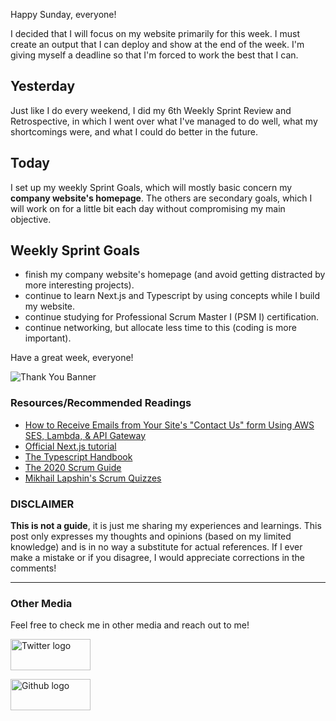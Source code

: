 Happy Sunday, everyone!

I decided that I will focus on my website primarily for this week. I must create an output that I can deploy and show at the end of the week. I'm giving myself a deadline so that I'm forced to work the best that I can.

## Yesterday

Just like I do every weekend, I did my 6th Weekly Sprint Review and Retrospective, in which I went over what I've managed to do well, what my shortcomings were, and what I could do better in the future.

## Today

I set up my weekly Sprint Goals, which will mostly basic concern my **company website's homepage**. The others are secondary goals, which I will work on for a little bit each day without compromising my main objective.

## Weekly Sprint Goals

- finish my company website's homepage (and avoid getting distracted by more interesting projects).
- continue to learn Next.js and Typescript by using concepts while I build my website.
- continue studying for Professional Scrum Master I (PSM I) certification.
- continue networking, but allocate less time to this (coding is more important).

Have a great week, everyone!

![Thank You Banner](https://dev-to-uploads.s3.amazonaws.com/uploads/articles/x9ayfxxxaz2g2hfcqbsk.png)

### Resources/Recommended Readings

- [How to Receive Emails from Your Site's "Contact Us" form Using AWS SES, Lambda, & API Gateway](https://www.freecodecamp.org/news/how-to-receive-emails-via-your-sites-contact-us-form-with-aws-ses-lambda-api-gateway/)
- [Official Next.js tutorial](https://nextjs.org/learn/basics/create-nextjs-app?utm_source=next-site&utm_medium=nav-cta&utm_campaign=next-website)
- [The Typescript Handbook](https://www.typescriptlang.org/docs/handbook/intro.html)
- [The 2020 Scrum Guide](https://scrumguides.org/scrum-guide.html)
- [Mikhail Lapshin's Scrum Quizzes](https://mlapshin.com/index.php/scrum-quizzes/)

### DISCLAIMER

**This is not a guide**, it is just me sharing my experiences and learnings. This post only expresses my thoughts and opinions (based on my limited knowledge) and is in no way a substitute for actual references. If I ever make a mistake or if you disagree, I would appreciate corrections in the comments!

<hr />

### Other Media

Feel free to check me in other media and reach out to me!

<span><a target="_blank" href="https://twitter.com/RamminaR"><img src="https://res.cloudinary.com/rammina/image/upload/v1636792959/twitter-logo_laoyfu_pdbagm.png" alt="Twitter logo" width="128" height="50"/></a></span>

<span><a target="_blank" href="https://github.com/Rammina"><img src="https://res.cloudinary.com/rammina/image/upload/v1636795051/GitHub-Emblem2_epcp8r.png" alt="Github logo" width="128" height="50"/></a></span>
